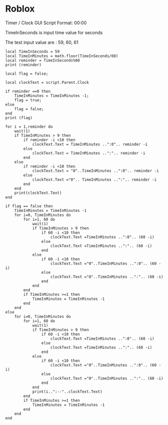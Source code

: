 # Roblox

Timer / Clock GUI Script 
Format: 00:00

TimeInSeconds is input time value for seconds

The test input value are : 59, 60, 61

	local TimeInSeconds = 59
	local TimeInMinutes = math.floor(TimeInSeconds/60)
	local reminder = TimeInSeconds%60
	print (reminder)

	local flag = false;

	local clockText = script.Parent.Clock

	if reminder ==0 then
		TimeInMinutes = TimeInMinutes -1;
		flag = true;
	else
		flag = false;
	end
	print (flag)

	for i = 1,reminder do
		wait(1) 
		if TimeInMinutes > 9 then
			if reminder -i <10 then
				clockText.Text = TimeInMinutes ..":0".. reminder -i
			else
				clockText.Text = TimeInMinutes ..":".. reminder -i
			end
		else
			if reminder -i <10 then
				clockText.Text = "0"..TimeInMinutes ..":0".. reminder -i
			else
				clockText.Text ="0".. TimeInMinutes ..":".. reminder -i
			end
		end
		print(clockText.Text)
	end

	if flag == false then
		TimeInMinutes = TimeInMinutes -1
		for i=0, TimeInMinutes do
			for i=1, 60 do
				wait(1)
				if TimeInMinutes > 9 then
					if 60 -i <10 then
						clockText.Text =TimeInMinutes ..":0".. (60 -i)
					else
						clockText.Text =TimeInMinutes ..":".. (60 -i)			
					end
				else
					if 60 -i <10 then
						clockText.Text ="0"..TimeInMinutes ..":0".. (60 -i)
					else
						clockText.Text ="0"..TimeInMinutes ..":".. (60 -i)			
					end
				end
			end
			if TimeInMinutes >=1 then
				TimeInMinutes = TimeInMinutes -1
			end	
		end
	else
		for i=0, TimeInMinutes do
			for i=1, 60 do
				wait(1)
				if TimeInMinutes > 9 then
					if 60 -i <10 then
						clockText.Text =TimeInMinutes ..":0".. (60 -i)
					else
						clockText.Text =TimeInMinutes ..":".. (60 -i)			
					end
				else
					if 60 -i <10 then
						clockText.Text ="0"..TimeInMinutes ..":0".. (60 -i)
					else
						clockText.Text ="0"..TimeInMinutes ..":".. (60 -i)			
					end
				end
				print(i..":--"..clockText.Text)
			end
			if TimeInMinutes >=1 then
				TimeInMinutes = TimeInMinutes -1
			end			
		end
	end


